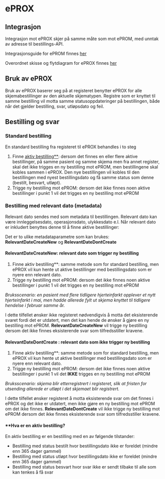 # ePROX 

## Integrasjon

Integrasjon mot ePROX skjer på samme måte som mot ePROM, med unntak av adresse til bestillings-API. 

Integrasjonsguide for ePROM finnes [her](Integrasjonsguide.md)

Overordnet skisse og flytdiagram for ePROX finnes [her](Overordnet%20skisse%20eprox.md)

## Bruk av ePROX

Bruk av ePROX baserer seg på at registeret benytter ePROX for alle skjemabestillinger av den aktuelle skjematypen. Registre som er knyttet til samme bestilling vil motta samme statusoppdateringer på bestillingen, både når det gjelder bestilling, svar, utløpsdato og feil.

## Bestilling og svar

### Standard bestilling

En standard bestilling fra registeret til ePROX behandles i to steg

1) Finne [aktiv bestilling**](#hva-er-en-aktiv-bestilling): dersom det finnes en eller flere aktive bestillinger, på samme pasient og samme skjema men fra annet register, skal det ikke trigges en ny bestilling mot ePROM, men bestillingene skal kobles sammen i ePROX. Den nye bestillingen vil kobles til den bestillingen med nyest bestillingsdato og få samme status som denne (bestilt, besvart, utløpt).
3) Trigge ny bestilling mot ePROM: dersom det ikke finnes noen aktive bestillinger i punkt 1 vil det trigges en ny bestilling mot ePROM

### Bestilling med relevant dato (metadata) 
Relevant dato sendes med som metadata til bestillingen. Relevant dato kan være innleggelsesdato, operasjonsdato, ulykkesdato e.l. Når relevant dato er inkludert benyttes denne til å finne aktive bestillinger:

Det er to ulike metadataparametre som kan brukes: __RelevantDateCreateNew__ og __RelevantDateDontCreate__

#### __RelevantDateCreateNew__: relevant dato som trigger ny bestilling
1) Finne aktiv bestilling**: samme metode som for standard bestilling, men ePROX vil kun hente ut aktive bestillinger med bestillingsdato som er nyere enn relevant dato.
2) Trigge ny bestilling mot ePROM: dersom det ikke finnes noen aktive bestillinger i punkt 1 vil det trigges en ny bestilling mot ePROM

_Bruksscenario: en pasient med flere tidligere hjerteinfarkt opplever et nytt hjerteinfarkt i mai, men hadde allerede fylt ut skjema knyttet til tidligere hendelse i februar samme år._ 

I dette tilfellet ønsker ikke registeret nødvendigvis å motta det eksisterende svaret fordi det er utdatert, men det kan hende de ønsker å gjøre en ny bestilling mot ePROM. __RelevantDateCreateNew__ vil trigge ny bestilling dersom det ikke finnes eksisterende svar som tilfredsstiller kravene.


#### __RelevantDateDontCreate__ : relevant dato som ikke trigger ny bestilling 
1) Finne aktiv bestilling**: samme metode som for standard bestilling, men ePROX vil kun hente ut aktive bestillinger med bestillingsdato som er nyere enn relevant dato. 
2) Trigge ny bestilling mot ePROM: dersom det ikke finnes noen aktive bestillinger i punkt 1 vil det __IKKE__ trigges en ny bestilling mot ePROM

_Bruksscenario: skjema blir etterregistrert i registeret, slik at fristen for utsending allerede er utløpt i det skjemaet blir registrert._

I dette tilfellet ønsker registeret å motta eksisterende svar om det finnes i ePROX og det ikke er utdatert, men ikke gjøre en ny bestilling mot ePROM om det ikke finnes.  __RelevantDateDontCreate__ vil ikke trigge ny bestilling mot ePROM dersom det ikke finnes eksisterende svar som tilfredsstiller kravene.


#### **Hva er en aktiv bestilling?

En aktiv bestilling er en bestilling med en av følgende tilstander: 
- Bestilling med status bestilt hvor bestillingsdato ikke er foreldet (mindre enn 365 dager gammel)
- Bestilling med status utløpt hvor bestillingsdato ikke er foreldet (mindre enn 365 dager gammel)
- Bestilling med status besvart hvor svar ikke er sendt tilbake til alle som kan tenkes å få svar





